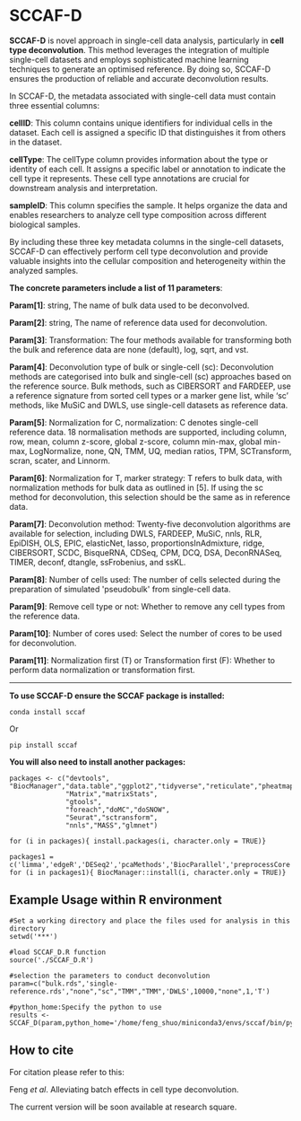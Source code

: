SCCAF-D
=====

**SCCAF-D** is novel approach in single-cell data analysis, particularly in **cell type deconvolution**. This method leverages the integration of multiple single-cell datasets and employs sophisticated machine learning techniques to generate an optimised reference. By doing so, SCCAF-D ensures the production of reliable and accurate deconvolution results.

In SCCAF-D, the metadata associated with single-cell data must contain three essential columns:

**cellID**: This column contains unique identifiers for individual cells in the dataset. Each cell is assigned a specific ID that distinguishes it from others in the dataset.

**cellType**: The cellType column provides information about the type or identity of each cell. It assigns a specific label or annotation to indicate the cell type it represents. These cell type annotations are crucial for downstream analysis and interpretation.

**sampleID**: This column specifies the sample. It helps organize the data and enables researchers to analyze cell type composition across different biological samples.

By including these three key metadata columns in the single-cell datasets, SCCAF-D can effectively perform cell type deconvolution and provide valuable insights into the cellular composition and heterogeneity within the analyzed samples.

**The concrete parameters include a list of 11 parameters**:

**Param[1]**: string, The name of bulk data used to be deconvolved.

**Param[2]**: string, The name of reference data used for deconvolution.

**Param[3]**: Transformation: The four methods available for transforming both the bulk and reference data are none (default), log, sqrt, and vst.

**Param[4]**: Deconvolution type of bulk or single-cell (sc): Deconvolution methods are categorised into bulk and single-cell (sc) approaches based on the reference source. Bulk methods, such as CIBERSORT and FARDEEP, use a reference signature from sorted cell types or a marker gene list, while ‘sc’ methods, like MuSiC and DWLS, use single-cell datasets as reference data.

**Param[5]**: Normalization for C, normalization: C denotes single-cell reference data. 18 normalisation methods are supported, including column, row, mean, column z-score, global z-score, column min-max, global min-max, LogNormalize, none, QN, TMM, UQ, median ratios, TPM, SCTransform, scran, scater, and Linnorm.

**Param[6]**: Normalization for T, marker strategy: T refers to bulk data, with normalization methods for bulk data as outlined in [5]. If using the sc method for deconvolution, this selection should be the same as in reference data.

**Param[7]**: Deconvolution method: Twenty-five deconvolution algorithms are available for selection, including DWLS, FARDEEP, MuSiC, nnls, RLR, EpiDISH, OLS, EPIC, elasticNet, lasso, proportionsInAdmixture, ridge, CIBERSORT, SCDC, BisqueRNA, CDSeq, CPM, DCQ, DSA, DeconRNASeq, TIMER, deconf, dtangle, ssFrobenius, and ssKL.

**Param[8]**: Number of cells used: The number of cells selected during the preparation of simulated 'pseudobulk' from single-cell data.

**Param[9]**: Remove cell type or not: Whether to remove any cell types from the reference data.

**Param[10]**: Number of cores used: Select the number of cores to be used for deconvolution.

**Param[11]**:  Normalization first (T) or Transformation first (F): Whether to perform data normalization or transformation first.



----

**To use SCCAF-D ensure the SCCAF package is installed:**
```
conda install sccaf
```
Or

```
pip install sccaf
```

**You will also need to install another packages:**
```
packages <- c("devtools", "BiocManager","data.table","ggplot2","tidyverse","reticulate","pheatmap",
			  "Matrix","matrixStats",
			  "gtools",
			  "foreach","doMC","doSNOW", 
			  "Seurat","sctransform", 
			  "nnls","MASS","glmnet") 

for (i in packages){ install.packages(i, character.only = TRUE)}

packages1 = c('limma','edgeR','DESeq2','pcaMethods','BiocParallel','preprocessCore','scater','SingleCellExperiment','Linnorm','DeconRNASeq','multtest','GSEABase','annotate','genefilter','preprocessCore','graph','MAST','Biobase','sparseMatrixStats')
for (i in packages1){ BiocManager::install(i, character.only = TRUE)}

```
Example
Usage within R environment
--
```
#Set a working directory and place the files used for analysis in this directory
setwd('***')

#load SCCAF_D.R function
source('./SCCAF_D.R')

#selection the parameters to conduct deconvolution
param=c("bulk.rds",'single-reference.rds',"none","sc","TMM","TMM",'DWLS',10000,"none",1,'T')

#python_home:Specify the python to use
results <- SCCAF_D(param,python_home='/home/feng_shuo/miniconda3/envs/sccaf/bin/python')
```

How to cite
-----
For citation please refer to this:

Feng *et al*. Alleviating batch effects in cell type deconvolution.

The current version will be soon available at research square.



